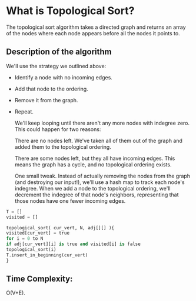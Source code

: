 # What is Topological Sort?

The topological sort algorithm takes a directed graph and returns an array of the nodes where each node appears before all the nodes it points to.

## Description of the algorithm

We'll use the strategy we outlined above:

- Identify a node with no incoming edges.

- Add that node to the ordering.

- Remove it from the graph.

- Repeat.

  We'll keep looping until there aren't any more nodes with indegree zero. This could happen for two reasons:

  There are no nodes left. We've taken all of them out of the graph and added them to the topological ordering.

  There are some nodes left, but they all have incoming edges. This means the graph has a cycle, and no topological ordering exists.

  One small tweak. Instead of actually removing the nodes from the graph (and destroying our input!), we'll use a hash map to track each node's indegree. When we add a node to the topological ordering, we'll decrement the indegree of that node's neighbors, representing that those nodes have one fewer incoming edges.

```python
T = []
visited = []

topological_sort( cur_vert, N, adj[][] ){
visited[cur_vert] = true
for i = 0 to N
if adj[cur_vert][i] is true and visited[i] is false
topological_sort(i)
T.insert_in_beginning(cur_vert)
}

```

## Time Complexity:

O(V+E).

